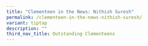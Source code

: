 ```yaml
---
title: "Clementeen in the News: Nithish Suresh"
permalink: /clementeen-in-the-news-nithish-suresh/
variant: tiptap
description: ""
third_nav_title: Outstanding Clementeens
---
```

